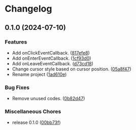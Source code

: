 # Changelog

## 0.1.0 (2024-07-10)


### Features

* Add onClickEventCallback. ([817efe8](https://github.com/ryohidaka/cursor-position-detector/commit/817efe8508ff9fc88bb6059c75081f84789a4bac))
* Add onEnterEventCallback. ([1cf93d0](https://github.com/ryohidaka/cursor-position-detector/commit/1cf93d06338f1106f92af1b9747a01dd350d8618))
* Add onLeaveEventCallback. ([d73cd18](https://github.com/ryohidaka/cursor-position-detector/commit/d73cd18378cb296f42d941509c54b410acdde2bb))
* Change cursor style based on cursor position. ([05a8f47](https://github.com/ryohidaka/cursor-position-detector/commit/05a8f478fe50ce9b85bb8aaf412702b3f550e899))
* Rename project ([1ad610e](https://github.com/ryohidaka/cursor-position-detector/commit/1ad610ebef85fe7ed718aa90aafba8da02fdde3c))


### Bug Fixes

* Remove unused codes. ([0b82d47](https://github.com/ryohidaka/cursor-position-detector/commit/0b82d47eab65d3865ea743bb35e40f41773dfadb))


### Miscellaneous Chores

* release 0.1.0 ([00bb73f](https://github.com/ryohidaka/cursor-position-detector/commit/00bb73fcaba3cd46a48cf1455036a4e2ab22aa6d))
